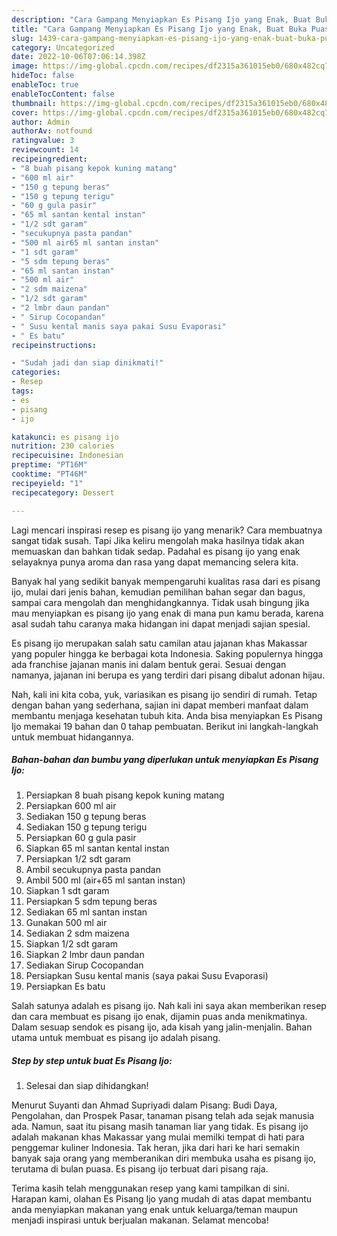 ```yaml
---
description: "Cara Gampang Menyiapkan Es Pisang Ijo yang Enak, Buat Buka Puasa Bikin Ngiler"
title: "Cara Gampang Menyiapkan Es Pisang Ijo yang Enak, Buat Buka Puasa Bikin Ngiler"
slug: 1439-cara-gampang-menyiapkan-es-pisang-ijo-yang-enak-buat-buka-puasa-bikin-ngiler
category: Uncategorized
date: 2022-10-06T07:06:14.398Z
image: https://img-global.cpcdn.com/recipes/df2315a361015eb0/680x482cq70/es-pisang-ijo-foto-resep-utama.jpg
hideToc: false
enableToc: true
enableTocContent: false
thumbnail: https://img-global.cpcdn.com/recipes/df2315a361015eb0/680x482cq70/es-pisang-ijo-foto-resep-utama.jpg
cover: https://img-global.cpcdn.com/recipes/df2315a361015eb0/680x482cq70/es-pisang-ijo-foto-resep-utama.jpg
author: Admin
authorAv: notfound
ratingvalue: 3
reviewcount: 14
recipeingredient:
- "8 buah pisang kepok kuning matang"
- "600 ml air"
- "150 g tepung beras"
- "150 g tepung terigu"
- "60 g gula pasir"
- "65 ml santan kental instan"
- "1/2 sdt garam"
- "secukupnya pasta pandan"
- "500 ml air65 ml santan instan"
- "1 sdt garam"
- "5 sdm tepung beras"
- "65 ml santan instan"
- "500 ml air"
- "2 sdm maizena"
- "1/2 sdt garam"
- "2 lmbr daun pandan"
- " Sirup Cocopandan"
- " Susu kental manis saya pakai Susu Evaporasi"
- " Es batu"
recipeinstructions:

- "Sudah jadi dan siap dinikmati!"
categories:
- Resep
tags:
- es
- pisang
- ijo

katakunci: es pisang ijo 
nutrition: 230 calories
recipecuisine: Indonesian
preptime: "PT16M"
cooktime: "PT46M"
recipeyield: "1"
recipecategory: Dessert

---
```



Lagi mencari inspirasi resep es pisang ijo yang menarik? Cara membuatnya sangat tidak susah. Tapi Jika keliru mengolah maka hasilnya tidak akan memuaskan dan bahkan tidak sedap. Padahal es pisang ijo yang enak selayaknya punya aroma dan rasa yang dapat memancing selera kita.


Banyak hal yang sedikit banyak mempengaruhi kualitas rasa dari es pisang ijo, mulai dari jenis bahan, kemudian pemilihan bahan segar dan bagus, sampai cara mengolah dan menghidangkannya. Tidak usah bingung jika mau menyiapkan es pisang ijo yang enak di mana pun kamu berada, karena asal sudah tahu caranya maka hidangan ini dapat menjadi sajian spesial.

Es pisang ijo merupakan salah satu camilan atau jajanan khas Makassar yang populer hingga ke berbagai kota Indonesia. Saking populernya hingga ada franchise jajanan manis ini dalam bentuk gerai. Sesuai dengan namanya, jajanan ini berupa es yang terdiri dari pisang dibalut adonan hijau.


Nah, kali ini kita coba, yuk, variasikan es pisang ijo sendiri di rumah. Tetap dengan bahan yang sederhana, sajian ini dapat memberi manfaat dalam membantu menjaga kesehatan tubuh kita. Anda bisa menyiapkan Es Pisang Ijo memakai 19 bahan dan 0 tahap pembuatan. Berikut ini langkah-langkah untuk membuat hidangannya.

<!--inarticleads1-->

##### Bahan-bahan dan bumbu yang diperlukan untuk menyiapkan Es Pisang Ijo:

1. Persiapkan 8 buah pisang kepok kuning matang
1. Persiapkan 600 ml air
1. Sediakan 150 g tepung beras
1. Sediakan 150 g tepung terigu
1. Persiapkan 60 g gula pasir
1. Siapkan 65 ml santan kental instan
1. Persiapkan 1/2 sdt garam
1. Ambil secukupnya pasta pandan
1. Ambil 500 ml (air+65 ml santan instan)
1. Siapkan 1 sdt garam
1. Persiapkan 5 sdm tepung beras
1. Sediakan 65 ml santan instan
1. Gunakan 500 ml air
1. Sediakan 2 sdm maizena
1. Siapkan 1/2 sdt garam
1. Siapkan 2 lmbr daun pandan
1. Sediakan  Sirup Cocopandan
1. Persiapkan  Susu kental manis (saya pakai Susu Evaporasi)
1. Persiapkan  Es batu


Salah satunya adalah es pisang ijo. Nah kali ini saya akan memberikan resep dan cara membuat es pisang ijo enak, dijamin puas anda menikmatinya. Dalam sesuap sendok es pisang ijo, ada kisah yang jalin-menjalin. Bahan utama untuk membuat es pisang ijo adalah pisang. 

<!--inarticleads2-->

##### Step by step untuk buat Es Pisang Ijo:


1. Selesai dan siap dihidangkan!

Menurut Suyanti dan Ahmad Supriyadi dalam Pisang: Budi Daya, Pengolahan, dan Prospek Pasar, tanaman pisang telah ada sejak manusia ada. Namun, saat itu pisang masih tanaman liar yang tidak. Es pisang ijo adalah makanan khas Makassar yang mulai memilki tempat di hati para penggemar kuliner Indonesia. Tak heran, jika dari hari ke hari semakin banyak saja orang yang memberanikan diri membuka usaha es pisang ijo, terutama di bulan puasa. Es pisang ijo terbuat dari pisang raja. 

Terima kasih telah menggunakan resep yang kami tampilkan di sini. Harapan kami, olahan Es Pisang Ijo yang mudah di atas dapat membantu anda menyiapkan makanan yang enak untuk keluarga/teman maupun menjadi inspirasi untuk berjualan makanan. Selamat mencoba!
